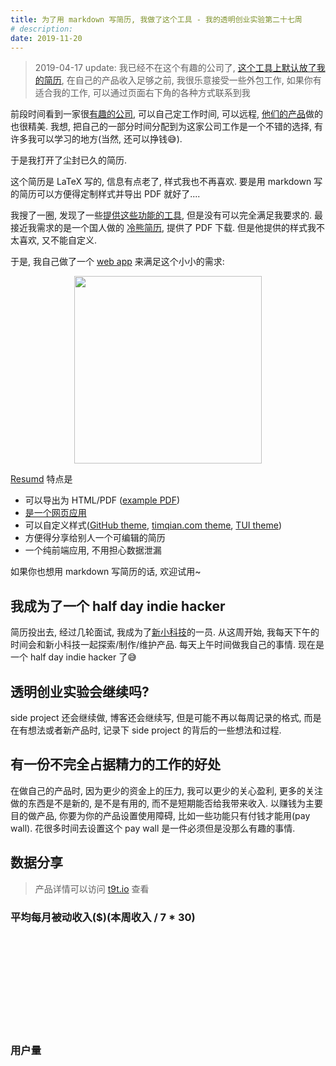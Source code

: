 ```yaml
---
title: 为了用 markdown 写简历, 我做了这个工具 - 我的透明创业实验第二十七周
# description:
date: 2019-11-20
---
```


> 2019-04-17 update:  我已经不在这个有趣的公司了, [这个工具上默认放了我的简历](http://resumd.t9t.io/), 在自己的产品收入足够之前, 我很乐意接受一些外包工作, 如果你有适合我的工作, 可以通过页面右下角的各种方式联系到我

前段时间看到一家很[有趣的公司](https://www.v2ex.com/t/617200), 可以自己定工作时间, 可以远程, [他们的产品](https://xinxiao.tech/)做的也很精美. 我想, 把自己的一部分时间分配到为这家公司工作是一个不错的选择, 有许多我可以学习的地方(当然, 还可以挣钱😅).

于是我打开了尘封已久的简历.

这个简历是 LaTeX 写的, 信息有点老了, 样式我也不再喜欢. 要是用 markdown 写的简历可以方便得定制样式并导出 PDF 就好了....

我搜了一圈, 发现了一些[提供这些功能的工具](https://github.com/timqian/resumd#privious-art), 但是没有可以完全满足我要求的. 最接近我需求的是一个国人做的 [冷熊简历](http://cv.ftqq.com/#), 提供了 PDF 下载. 但是他提供的样式我不太喜欢, 又不能自定义.

于是, 我自己做了一个 [web app](https://github.com/timqian/resumd) 来满足这个小小的需求:

<p align="center">
  <a href="https://resumd.t9t.io"><img width="300" src="https://i.v2ex.co/e0W134z7.png"></a>
</p>

[Resumd](https://github.com/timqian/resumd) 特点是

- 可以导出为 HTML/PDF ([example PDF](https://github.com/timqian/resumd/blob/master/samplePDFs/TUI.pdf))
- [是一个网页应用](https://resumd.t9t.io)
- 可以自定义样式([GitHub theme](https://github.com/timqian/resumd/blob/master/samplePDFs/GitHub.pdf), [timqian.com theme](https://github.com/timqian/resumd/blob/master/samplePDFs/timqian.pdf), [TUI theme](https://github.com/timqian/resumd/blob/master/samplePDFs/TUI.pdf))
- 方便得分享给别人一个可编辑的简历
- 一个纯前端应用, 不用担心数据泄漏

如果你也想用 markdown 写简历的话, 欢迎试用~

## 我成为了一个 half day indie hacker

简历投出去, 经过几轮面试, 我成为了[新小科技](https://xinxiao.tech/)的一员. 从这周开始, 我每天下午的时间会和新小科技一起探索/制作/维护产品. 每天上午时间做我自己的事情. 现在是一个 half day indie hacker 了😅

## 透明创业实验会继续吗?

side project 还会继续做, 博客还会继续写, 但是可能不再以每周记录的格式, 而是在有想法或者新产品时, 记录下 side project 的背后的一些想法和过程.

## 有一份不完全占据精力的工作的好处

在做自己的产品时, 因为更少的资金上的压力, 我可以更少的关心盈利, 更多的关注做的东西是不是新的, 是不是有用的, 而不是短期能否给我带来收入. 以赚钱为主要目的做产品, 你要为你的产品设置使用障碍, 比如一些功能只有付钱才能用(pay wall). 花很多时间去设置这个 pay wall 是一件必须但是没那么有趣的事情.

## 数据分享

> 产品详情可以访问 [t9t.io](https://t9t.io) 查看

### 平均每月被动收入($)(本周收入 / 7 * 30)

<svg id="incomeChart"></svg>

### 用户量
<svg id="userChart"></svg>

<script src="https://cdn.jsdelivr.net/npm/chart.xkcd@1.1.3/dist/chart.xkcd.min.js"></script>

<script>
var incomesvg = document.getElementById('incomeChart');
var usersvg = document.getElementById('userChart');


new chartXkcd.XY(incomesvg, {
  xLabel: 'weeks',
  data: {
    datasets: [{
        label: 'star-history',
        data: [{x:0,y:0.69},{x:1,y:0},{x:2,y:25.7},{x:3,y:12.8},{x:4,y:0},{x:5,y:8.571428571428571},{x:6,y:4.285714285714286},{x:7,y:4.285714285714286},{x:8,y:8.571428571428571},{x:9,y:8.571428571428571},{x:10,y:4.285714285714286},{x:11,y:17.142857142857142},{x:12,y:8.571428571428571},{x:13,y:3/7*30},{x:14,y:1/7*30},{x:15,y:3/7*30},{x:16,y:2/7*30},{x:17,y:0},{x:18,y:3/7*30},{x:21,y:1/7*30},{x:22,y:2/7*30},{x:23,y:3/7*30},{x:24,y:2/7*30},{x:25,y:3/7*30},{x:26,y:4/7*30}]
    }, {
        label: 'patron',
        data: [{x:10,y:0},{x:11,y:1},{x:12,y:1},{x:13,y:2},{x:14,y:8},{x:15,y:8},{x:16,y:9},{x:17,y:10},{x:18,y:10},{x:21,y:9},{x:22,y:9},{x:23,y:10},{x:24,y:11},{x:25,y:11},{x:26,y:11}]
    }]
  },
  options: {
    showLine: true,
    dotSize: 0.5,
    xTickCount: 5,
  },
});

new chartXkcd.XY(usersvg, {
  xLabel: 'weeks',
  data: {
      datasets: [{
          label: 'repo-analytics',
          data: [{x:21,y:0}, {x:22,y:69},{x:23,y:82},{x:24,y:89},{x:25,y:103},{x:26,y:125}]
      },{
          label: 'wewe',
          data: [{x:3,y:0},{x:4,y:60},{x:5,y:80},{x:6,y:91},{x:7,y:95},{x:8,y:95},{x:9,y:103},{x:10,y:103},{x:11,y:103},{x:12,y:103},{x:13,y:103},{x:14,y:103},{x:15,y:103},{x:16,y:108},{x:16,y:108},{x:17,y:111},{x:18,y:111},{x:21,y:127},{x:22,y:128},{x:23,y:128},{x:24,y:128},{x:25,y:130},{x:26,y:130}]
      },{
          label: 'open source jobs',
          data: [{x:0,y:39},{x:1,y:60},{x:2,y:62},{x:3,y:80},{x:4,y:101},{x:5,y:105},{x:6,y:109},{x:7,y:111},{x:8,y:113},{x:9,y:114},{x:10,y:119},{x:11,y:121},{x:12,y:122},{x:13,y:123},{x:14,y:123},{x:15,y:127},{x:16,y:131},{x:17,y:132},{x:18,y:133},{x:21,y:139},{x:22,y:140},{x:23,y:141},{x:24,y:141},{x:25,y:144},{x:26,y:144}]
      },{
          label: 'tomato-pie',
          data: [{x:0,y:653},{x:1,y:673},{x:2,y:722},{x:3,y:634},{x:4,y:647},{x:5,y:705},{x:6,y:681},{x:7,y:714},{x:8,y:712},{x:9,y:733},{x:10,y:774},{x:11,y:779},{x:12,y:801},{x:13,y:821},{x:14,y:898},{x:15,y:911},{x:16,y:981},{x:17,y:917},{x:18,y:920},{x:21,y:875},{x:22,y:904},{x:23,y:947},{x:24,y:1001},{x:25,y:960},{x:26,y:1004}]
      },{
          label: 'star-history',
          data: [{x:0,y:21},{x:1,y:21},{x:2,y:28},{x:3,y:33},{x:4,y:33},{x:5,y:34},{x:6,y:39},{x:7,y:38},{x:8,y:40},{x:9,y:47},{x:10,y:48},{x:11,y:50},{x:12,y:61},{x:13,y:58},{x:14,y:55},{x:15,y:57},{x:16,y:58},{x:17,y:58},{x:18,y:63},{x:21,y:73},{x:22,y:75},{x:23,y:82},{x:24,y:81},{x:25,y:79},{x:26,y:89}]
      },]
  },
  options: {
    showLine: true,
    dotSize: 0.5,
    xTickCount: 5,
  }
});

</script>
